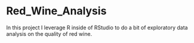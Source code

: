 # Red_Wine_Analysis
In this project I leverage R inside of RStudio to do a bit of exploratory data analysis on the quality of red wine.
